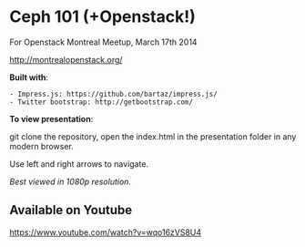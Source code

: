 Ceph 101 (+Openstack!)
======================

For Openstack Montreal Meetup, March 17th 2014

http://montrealopenstack.org/

__Built with__:

    - Impress.js: https://github.com/bartaz/impress.js/
    - Twitter bootstrap: http://getbootstrap.com/

__To view presentation__:

git clone the repository, open the index.html in the presentation folder in any modern browser.

Use left and right arrows to navigate.

_Best viewed in 1080p resolution._


Available on Youtube
--------------------
https://www.youtube.com/watch?v=wqo16zVS8U4
